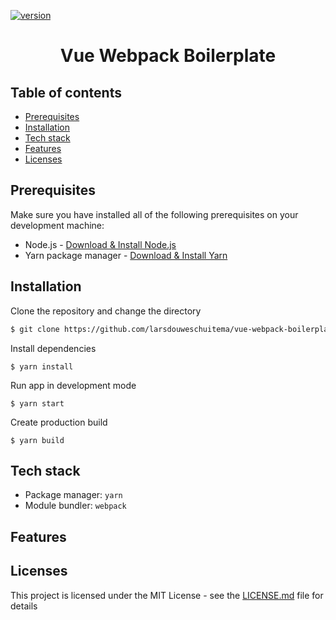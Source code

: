 [![version](https://img.shields.io/badge/version-1.0.0-green.svg)](https://semver.org)

<h1 align="center">
  Vue Webpack Boilerplate
</h1>

## Table of contents

- [Prerequisites](#prerequisites)
- [Installation](#installation)
- [Tech stack](#tech-stack)
- [Features](#features)
- [Licenses](#licenses)

## Prerequisites

Make sure you have installed all of the following prerequisites on your development machine:

- Node.js - [Download & Install Node.js](https://nodejs.org/en/download/)
- Yarn package manager - [Download & Install Yarn](https://yarnpkg.com/en/docs/install#mac-stable)

## Installation

Clone the repository and change the directory

```bash
$ git clone https://github.com/larsdouweschuitema/vue-webpack-boilerplate && cd vue-webpack-boilerplate
```

Install dependencies

```
$ yarn install
```

Run app in development mode

```
$ yarn start
```

Create production build

```
$ yarn build
```

## Tech stack

- Package manager: `yarn`
- Module bundler: `webpack`

## Features

## Licenses

This project is licensed under the MIT License - see the [LICENSE.md](LICENSE.md) file for details
